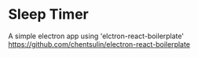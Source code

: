 # Sleep Timer
A simple electron app using 'elctron-react-boilerplate' https://github.com/chentsulin/electron-react-boilerplate
